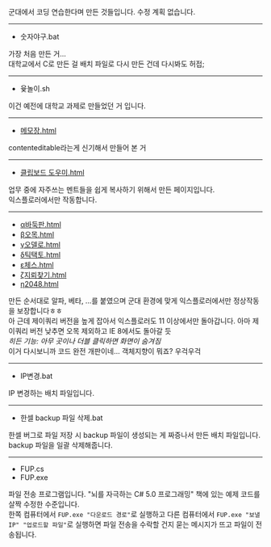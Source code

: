 군대에서 코딩 연습한다며 만든 것들입니다. 수정 계획 없습니다.
*****
* 숫자야구.bat

가장 처음 만든 거...  
대학교에서 C로 만든 걸 배치 파일로 다시 만든 건데 다시봐도 허접;
*****
* 윷놀이.sh

이건 예전에 대학교 과제로 만들었던 거 입니다.
*****
* [메모장.html](https://joyfui.github.io/Army/%EB%A9%94%EB%AA%A8%EC%9E%A5.html)

contenteditable라는게 신기해서 만들어 본 거
*****
* [클립보드 도우미.html](https://joyfui.github.io/Army/%ED%81%B4%EB%A6%BD%EB%B3%B4%EB%93%9C%20%EB%8F%84%EC%9A%B0%EB%AF%B8.html)

업무 중에 자주쓰는 멘트들을 쉽게 복사하기 위해서 만든 페이지입니다.  
익스플로러에서만 작동합니다.
*****
* [α바둑판.html](https://joyfui.github.io/Army/%CE%B1%EB%B0%94%EB%91%91%ED%8C%90.html)
* [β오목.html](https://joyfui.github.io/Army/%CE%B2%EC%98%A4%EB%AA%A9.html)
* [γ오델로.html](https://joyfui.github.io/Army/%CE%B3%EC%98%A4%EB%8D%B8%EB%A1%9C.html)
* [δ틱택토.html](https://joyfui.github.io/Army/%CE%B4%ED%8B%B1%ED%83%9D%ED%86%A0.html)
* [ε체스.html](https://joyfui.github.io/Army/%CE%B5%EC%B2%B4%EC%8A%A4.html)
* [ζ지뢰찾기.html](https://joyfui.github.io/Army/%CE%B6%EC%A7%80%EB%A2%B0%EC%B0%BE%EA%B8%B0.html)
* [η2048.html](https://joyfui.github.io/Army/%CE%B72048.html)

만든 순서대로 알파, 베타, ...를 붙였으며 군대 환경에 맞게 익스플로러에서만 정상작동을 보장합니다ㅎㅎ  
아 근데 제이쿼리 버전을 높게 잡아서 익스플로러도 11 이상에서만 돌아갑니다. 아마 제이쿼리 버전 낮추면 오목 제외하고 IE 8에서도 돌아갈 듯  
*히든 기능: 아무 곳이나 더블 클릭하면 화면이 숨겨짐*  
이거 다시보니까 코드 완전 개판이네... 객체지향이 뭐죠? 우걱우걱
*****
* IP변경.bat

IP 변경하는 배치 파일입니다.
*****
* 한셀 backup 파일 삭제.bat

한셀 버그로 파일 저장 시 backup 파일이 생성되는 게 짜증나서 만든 배치 파일입니다.  
backup 파일을 일괄 삭제해줍니다.
*****
* FUP.cs
* FUP.exe

파일 전송 프로그램입니다. "뇌를 자극하는 C# 5.0 프로그래밍" 책에 있는 예제 코드를 살짝 수정한 수준입니다.  
한쪽 컴퓨터에서 `FUP.exe "다운로드 경로"`로 실행하고 다른 컴퓨터에서 `FUP.exe "보낼 IP" "업로드할 파일"`로 실행하면 파일 전송을 수락할 건지 묻는 메시지가 뜨고 파일이 전송됩니다.
